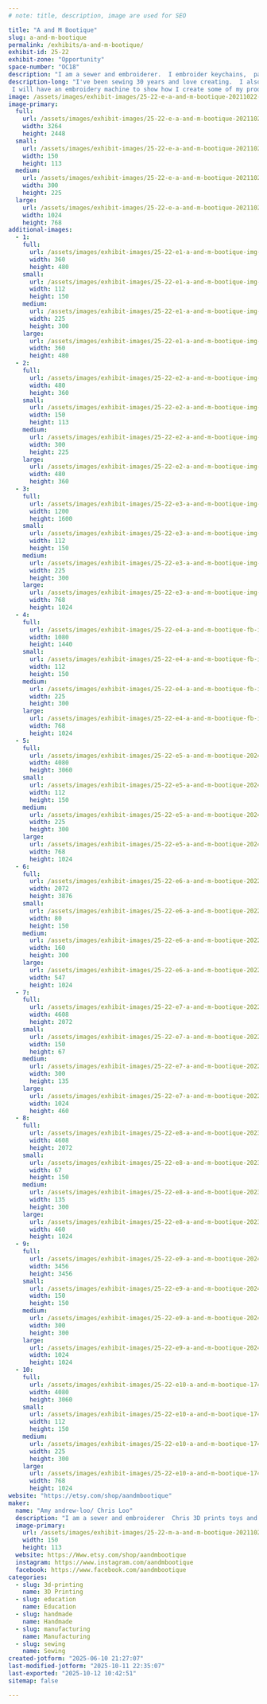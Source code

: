 ```yaml
---
# note: title, description, image are used for SEO

title: "A and M Bootique"
slug: a-and-m-bootique
permalink: /exhibits/a-and-m-bootique/
exhibit-id: 25-22
exhibit-zone: "Opportunity"
space-number: "OC18"
description: "I am a sewer and embroiderer.  I embroider keychains,  patches and accessories. Chris 3D prints toys"
description-long: "I've been sewing 30 years and love creating.  I also taught sewing and knitting at Joanns for 5 years. I love teaching others how to sew and embroider 
 I will have an embroidery machine to show how I create some of my products.  Chris has been 3D printing for 2 years. He will have an A one mini printer at the show. He will show how to 3D print and answer questions"
image: /assets/images/exhibit-images/25-22-e-a-and-m-bootique-20211022-205058-6223-300x225.jpg
image-primary: 
  full:
    url: /assets/images/exhibit-images/25-22-e-a-and-m-bootique-20211022-205058-6223-full.jpg
    width: 3264
    height: 2448
  small:
    url: /assets/images/exhibit-images/25-22-e-a-and-m-bootique-20211022-205058-6223-150x113.jpg
    width: 150
    height: 113
  medium:
    url: /assets/images/exhibit-images/25-22-e-a-and-m-bootique-20211022-205058-6223-300x225.jpg
    width: 300
    height: 225
  large:
    url: /assets/images/exhibit-images/25-22-e-a-and-m-bootique-20211022-205058-6223-1024x768.jpg
    width: 1024
    height: 768
additional-images: 
  - 1:
    full:
      url: /assets/images/exhibit-images/25-22-e1-a-and-m-bootique-img-9834-full.jpg
      width: 360
      height: 480
    small:
      url: /assets/images/exhibit-images/25-22-e1-a-and-m-bootique-img-9834-112x150.jpg
      width: 112
      height: 150
    medium:
      url: /assets/images/exhibit-images/25-22-e1-a-and-m-bootique-img-9834-225x300.jpg
      width: 225
      height: 300
    large:
      url: /assets/images/exhibit-images/25-22-e1-a-and-m-bootique-img-9834-360x480.jpg
      width: 360
      height: 480
  - 2:
    full:
      url: /assets/images/exhibit-images/25-22-e2-a-and-m-bootique-img-9671-full.jpg
      width: 480
      height: 360
    small:
      url: /assets/images/exhibit-images/25-22-e2-a-and-m-bootique-img-9671-150x113.jpg
      width: 150
      height: 113
    medium:
      url: /assets/images/exhibit-images/25-22-e2-a-and-m-bootique-img-9671-300x225.jpg
      width: 300
      height: 225
    large:
      url: /assets/images/exhibit-images/25-22-e2-a-and-m-bootique-img-9671-480x360.jpg
      width: 480
      height: 360
  - 3:
    full:
      url: /assets/images/exhibit-images/25-22-e3-a-and-m-bootique-img-9490-full.jpg
      width: 1200
      height: 1600
    small:
      url: /assets/images/exhibit-images/25-22-e3-a-and-m-bootique-img-9490-112x150.jpg
      width: 112
      height: 150
    medium:
      url: /assets/images/exhibit-images/25-22-e3-a-and-m-bootique-img-9490-225x300.jpg
      width: 225
      height: 300
    large:
      url: /assets/images/exhibit-images/25-22-e3-a-and-m-bootique-img-9490-768x1024.jpg
      width: 768
      height: 1024
  - 4:
    full:
      url: /assets/images/exhibit-images/25-22-e4-a-and-m-bootique-fb-img-1722181651220-full.jpg
      width: 1080
      height: 1440
    small:
      url: /assets/images/exhibit-images/25-22-e4-a-and-m-bootique-fb-img-1722181651220-112x150.jpg
      width: 112
      height: 150
    medium:
      url: /assets/images/exhibit-images/25-22-e4-a-and-m-bootique-fb-img-1722181651220-225x300.jpg
      width: 225
      height: 300
    large:
      url: /assets/images/exhibit-images/25-22-e4-a-and-m-bootique-fb-img-1722181651220-768x1024.jpg
      width: 768
      height: 1024
  - 5:
    full:
      url: /assets/images/exhibit-images/25-22-e5-a-and-m-bootique-20240701-214643-full.jpg
      width: 4080
      height: 3060
    small:
      url: /assets/images/exhibit-images/25-22-e5-a-and-m-bootique-20240701-214643-112x150.jpg
      width: 112
      height: 150
    medium:
      url: /assets/images/exhibit-images/25-22-e5-a-and-m-bootique-20240701-214643-225x300.jpg
      width: 225
      height: 300
    large:
      url: /assets/images/exhibit-images/25-22-e5-a-and-m-bootique-20240701-214643-768x1024.jpg
      width: 768
      height: 1024
  - 6:
    full:
      url: /assets/images/exhibit-images/25-22-e6-a-and-m-bootique-20221106-164004-full.jpg
      width: 2072
      height: 3876
    small:
      url: /assets/images/exhibit-images/25-22-e6-a-and-m-bootique-20221106-164004-80x150.jpg
      width: 80
      height: 150
    medium:
      url: /assets/images/exhibit-images/25-22-e6-a-and-m-bootique-20221106-164004-160x300.jpg
      width: 160
      height: 300
    large:
      url: /assets/images/exhibit-images/25-22-e6-a-and-m-bootique-20221106-164004-547x1024.jpg
      width: 547
      height: 1024
  - 7:
    full:
      url: /assets/images/exhibit-images/25-22-e7-a-and-m-bootique-20221021-125832-full.jpg
      width: 4608
      height: 2072
    small:
      url: /assets/images/exhibit-images/25-22-e7-a-and-m-bootique-20221021-125832-150x67.jpg
      width: 150
      height: 67
    medium:
      url: /assets/images/exhibit-images/25-22-e7-a-and-m-bootique-20221021-125832-300x135.jpg
      width: 300
      height: 135
    large:
      url: /assets/images/exhibit-images/25-22-e7-a-and-m-bootique-20221021-125832-1024x460.jpg
      width: 1024
      height: 460
  - 8:
    full:
      url: /assets/images/exhibit-images/25-22-e8-a-and-m-bootique-20230406-223056-full.jpg
      width: 4608
      height: 2072
    small:
      url: /assets/images/exhibit-images/25-22-e8-a-and-m-bootique-20230406-223056-67x150.jpg
      width: 67
      height: 150
    medium:
      url: /assets/images/exhibit-images/25-22-e8-a-and-m-bootique-20230406-223056-135x300.jpg
      width: 135
      height: 300
    large:
      url: /assets/images/exhibit-images/25-22-e8-a-and-m-bootique-20230406-223056-460x1024.jpg
      width: 460
      height: 1024
  - 9:
    full:
      url: /assets/images/exhibit-images/25-22-e9-a-and-m-bootique-20240222-222926-full.jpg
      width: 3456
      height: 3456
    small:
      url: /assets/images/exhibit-images/25-22-e9-a-and-m-bootique-20240222-222926-150x150.jpg
      width: 150
      height: 150
    medium:
      url: /assets/images/exhibit-images/25-22-e9-a-and-m-bootique-20240222-222926-300x300.jpg
      width: 300
      height: 300
    large:
      url: /assets/images/exhibit-images/25-22-e9-a-and-m-bootique-20240222-222926-1024x1024.jpg
      width: 1024
      height: 1024
  - 10:
    full:
      url: /assets/images/exhibit-images/25-22-e10-a-and-m-bootique-17496046109524532217468168698407-full.jpg
      width: 4080
      height: 3060
    small:
      url: /assets/images/exhibit-images/25-22-e10-a-and-m-bootique-17496046109524532217468168698407-112x150.jpg
      width: 112
      height: 150
    medium:
      url: /assets/images/exhibit-images/25-22-e10-a-and-m-bootique-17496046109524532217468168698407-225x300.jpg
      width: 225
      height: 300
    large:
      url: /assets/images/exhibit-images/25-22-e10-a-and-m-bootique-17496046109524532217468168698407-768x1024.jpg
      width: 768
      height: 1024
website: "https://etsy.com/shop/aandmbootique"
maker: 
  name: "Amy andrew-loo/ Chris Loo"
  description: "I am a sewer and embroiderer  Chris 3D prints toys and accessories  we will have"
  image-primary:
    url: /assets/images/exhibit-images/25-22-m-a-and-m-bootique-20211022-205058-300x225.jpg
    width: 150
    height: 113
  website: https://Www.etsy.com/shop/aandmbootique
  instagram: https://www.instagram.com/aandmbootique
  facebook: https://www.facebook.com/aandmbootique
categories: 
  - slug: 3d-printing
    name: 3D Printing
  - slug: education
    name: Education
  - slug: handmade
    name: Handmade
  - slug: manufacturing
    name: Manufacturing
  - slug: sewing
    name: Sewing
created-jotform: "2025-06-10 21:27:07"
last-modified-jotform: "2025-10-11 22:35:07"
last-exported: "2025-10-12 10:42:51"
sitemap: false

---
```

